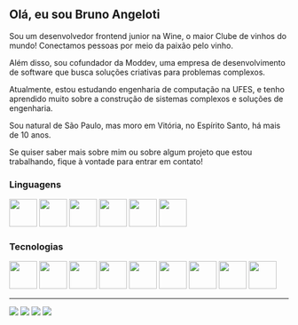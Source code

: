 ## Olá, eu sou Bruno Angeloti

Sou um desenvolvedor frontend junior na Wine, o maior Clube de vinhos do mundo! Conectamos pessoas por meio da paixão pelo vinho. 

Além disso, sou cofundador da Moddev, uma empresa de desenvolvimento de software que busca soluções criativas para problemas complexos.

Atualmente, estou estudando engenharia de computação na UFES, e tenho aprendido muito sobre a construção de sistemas complexos e soluções de engenharia.

Sou natural de São Paulo, mas moro em Vitória, no Espírito Santo, há mais de 10 anos.

Se quiser saber mais sobre mim ou sobre algum projeto que estou trabalhando, fique à vontade para entrar em contato!


### Linguagens
<div>       
  <img height="50" width="50" src="https://cdn.jsdelivr.net/gh/devicons/devicon/icons/javascript/javascript-original.svg">
  <img height="50" width="50" src="https://cdn.jsdelivr.net/gh/devicons/devicon/icons/typescript/typescript-original.svg">
  <img height="50" width="50" src="https://cdn.jsdelivr.net/gh/devicons/devicon/icons/python/python-original.svg" >
  <img height="50" width="50" src="https://cdn.jsdelivr.net/gh/devicons/devicon/icons/java/java-original.svg" />
  <img height="50" width="50" src="https://cdn.jsdelivr.net/gh/devicons/devicon/icons/c/c-original.svg" />
  <img height="50" width="50" src="https://cdn.jsdelivr.net/gh/devicons/devicon/icons/cplusplus/cplusplus-original.svg" />         
</div>

### Tecnologias
<div> 
  <img height="50" width="50" src="https://cdn.jsdelivr.net/gh/devicons/devicon/icons/react/react-original.svg" />    
  <img height="50" width="50" src="https://cdn.jsdelivr.net/gh/devicons/devicon/icons/nextjs/nextjs-original.svg" />         
  <img height="50" width="50" src="https://cdn.jsdelivr.net/gh/devicons/devicon/icons/figma/figma-original.svg" />          
  <img height="50" width="50" src="https://cdn.jsdelivr.net/gh/devicons/devicon/icons/jest/jest-plain.svg" />          
  <img height="50" width="50" src="https://cdn.jsdelivr.net/gh/devicons/devicon/icons/sass/sass-original.svg" />          
  <img height="50" width="50" src="https://cdn.jsdelivr.net/gh/devicons/devicon/icons/arduino/arduino-original.svg" />          
  <img height="50" width="50" src="https://cdn.jsdelivr.net/gh/devicons/devicon/icons/redux/redux-original.svg" />          
  <img height="50" width="50" src="https://cdn.jsdelivr.net/gh/devicons/devicon/icons/blender/blender-original.svg" />            
  <img height="50" width="50" src="https://cdn.jsdelivr.net/gh/devicons/devicon/icons/tailwindcss/tailwindcss-plain.svg" />         
</div>
 
 --- 
<div> 
  <a href="https://www.instagram.com/bruno_angeloti/" target="_blank"><img src="https://img.shields.io/badge/-Instagram-%23E4405F?style=for-the-badge&logo=instagram&logoColor=white" target="_blank"></a>
  <a href = "mailto:brunoangelotip@gmail.com"><img src="https://img.shields.io/badge/-Gmail-%23333?style=for-the-badge&logo=gmail&logoColor=white" target="_blank"></a>
  <a href="https://www.linkedin.com/in/bruno-angeloti-pires/" target="_blank"><img src="https://img.shields.io/badge/-LinkedIn-%230077B5?style=for-the-badge&logo=linkedin&logoColor=white" target="_blank"></a> 
  <a href="https://brunoangeloti.vercel.app/" target="_blank"><img src="https://img.shields.io/badge/-Website-%230077B5?style=for-the-badge&logo=devdotto&logoColor=white&color=5A45FF" target="_blank"></a> 
</div>
